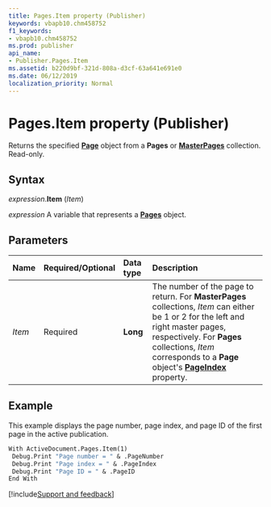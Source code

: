 ```yaml
---
title: Pages.Item property (Publisher)
keywords: vbapb10.chm458752
f1_keywords:
- vbapb10.chm458752
ms.prod: publisher
api_name:
- Publisher.Pages.Item
ms.assetid: b220d9bf-321d-808a-d3cf-63a641e691e0
ms.date: 06/12/2019
localization_priority: Normal
---
```



# Pages.Item property (Publisher)

Returns the specified **[Page](Publisher.Page.md)** object from a **Pages** or **[MasterPages](publisher.masterpages.md)** collection. Read-only.


## Syntax

_expression_.**Item** (_Item_)

_expression_ A variable that represents a **[Pages](Publisher.Pages.md)** object.


## Parameters

|Name|Required/Optional|Data type|Description|
|:-----|:-----|:-----|:-----|
|_Item_|Required| **Long**|The number of the page to return. For **MasterPages** collections, _Item_ can either be 1 or 2 for the left and right master pages, respectively. For **Pages** collections, _Item_ corresponds to a **Page** object's **[PageIndex](Publisher.Page.PageIndex.md)** property.|

## Example

This example displays the page number, page index, and page ID of the first page in the active publication.

```vb
With ActiveDocument.Pages.Item(1) 
 Debug.Print "Page number = " & .PageNumber 
 Debug.Print "Page index = " & .PageIndex 
 Debug.Print "Page ID = " & .PageID 
End With
```

[!include[Support and feedback](~/includes/feedback-boilerplate.md)]
